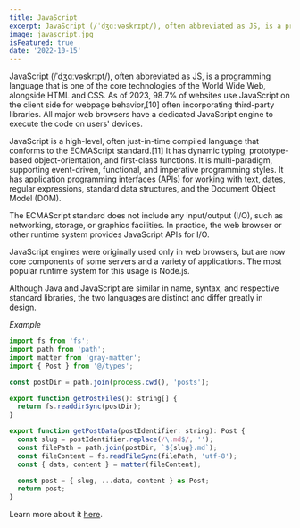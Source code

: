 ```yaml
---
title: JavaScript
excerpt: JavaScript (/ˈdʒɑːvəskrɪpt/), often abbreviated as JS, is a programming language that is one of the core technologies of the World Wide Web, alongside HTML and CSS.
image: javascript.jpg
isFeatured: true
date: '2022-10-15'
---
```


JavaScript (/ˈdʒɑːvəskrɪpt/), often abbreviated as JS, is a programming language that is one of the core technologies of the World Wide Web, alongside HTML and CSS. As of 2023, 98.7% of websites use JavaScript on the client side for webpage behavior,[10] often incorporating third-party libraries. All major web browsers have a dedicated JavaScript engine to execute the code on users' devices.

JavaScript is a high-level, often just-in-time compiled language that conforms to the ECMAScript standard.[11] It has dynamic typing, prototype-based object-orientation, and first-class functions. It is multi-paradigm, supporting event-driven, functional, and imperative programming styles. It has application programming interfaces (APIs) for working with text, dates, regular expressions, standard data structures, and the Document Object Model (DOM).

The ECMAScript standard does not include any input/output (I/O), such as networking, storage, or graphics facilities. In practice, the web browser or other runtime system provides JavaScript APIs for I/O.

JavaScript engines were originally used only in web browsers, but are now core components of some servers and a variety of applications. The most popular runtime system for this usage is Node.js.

Although Java and JavaScript are similar in name, syntax, and respective standard libraries, the two languages are distinct and differ greatly in design.

_Example_

```javascript
import fs from 'fs';
import path from 'path';
import matter from 'gray-matter';
import { Post } from '@/types';

const postDir = path.join(process.cwd(), 'posts');

export function getPostFiles(): string[] {
  return fs.readdirSync(postDir);
}

export function getPostData(postIdentifier: string): Post {
  const slug = postIdentifier.replace(/\.md$/, '');
  const filePath = path.join(postDir, `${slug}.md`);
  const fileContent = fs.readFileSync(filePath, 'utf-8');
  const { data, content } = matter(fileContent);

  const post = { slug, ...data, content } as Post;
  return post;
}
```

Learn more about it [here](https://en.wikipedia.org/wiki/JavaScript).
